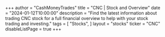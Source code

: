 +++
author = "CashMoneyTrades"
title = "CNC | Stock and Overview"
date = "2024-01-12T10:00:00"
description = "Find the latest information about trading CNC stock for a full financial overview to help with your stock trading and investing."
tags = [
   "Stocks",
]
layout = "stocks"
ticker = "CNC"
disableListPage = true
+++

